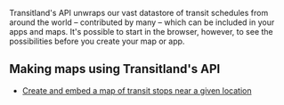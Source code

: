 Transitland's API unwraps our vast datastore of transit schedules from around the world – contributed by many – which can be included in your apps and maps. It's possible to start in the browser, however, to see the possibilities before you create your map or app. 

## Making maps using Transitland's API

- [Create and embed a map of transit stops near a given location](map-of-nearby-stops.md)